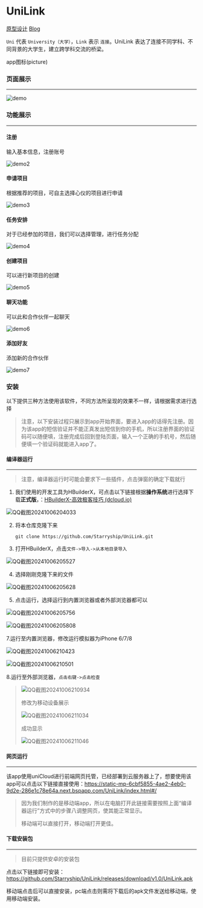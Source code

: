 # UniLink

[原型设计](https://www.figma.com/design/0UL6vGH95oFVeFNIzFBKCM/) [Blog](https://www.cnblogs.com/starryship/p/18430102)

`Uni` 代表 `University（大学）`，`Link` 表示 `连接`。UniLink 表达了连接不同学科、不同背景的大学生，建立跨学科交流的桥梁。

app图标(picture)



### 页面展示

------

![demo](C:\Users\starry\Desktop\class\software\homework\work4\image_github\demo.gif)



### 功能展示

------

#### 注册

输入基本信息，注册账号

![demo2](C:\Users\starry\Desktop\class\software\homework\work4\image_github\demo2.gif)

#### 申请项目

根据推荐的项目，可自主选择心仪的项目进行申请

![demo3](C:\Users\starry\Desktop\class\software\homework\work4\image_github\demo3.gif)

#### 任务安排

对于已经参加的项目，我们可以选择管理，进行任务分配

![demo4](C:\Users\starry\Desktop\class\software\homework\work4\image_github\demo4.gif)

#### 创建项目

可以进行新项目的创建

![demo5](C:\Users\starry\Desktop\class\software\homework\work4\image_github\demo5.gif)



#### 聊天功能

可以此和合作伙伴一起聊天

![demo6](C:\Users\starry\Desktop\class\software\homework\work4\image_github\demo6.gif)

#### 添加好友

添加新的合作伙伴

![demo7](C:\Users\starry\Desktop\class\software\homework\work4\image_github\demo7.gif)



### 安装

以下提供三种方法使用该软件，不同方法所呈现的效果不一样，请根据需求进行选择

> 注意，以下安装过程只展示到app开始界面，要进入app的话得先注册。因为该app的短信验证并不能正真发出短信到你的手机，所以注册界面的验证码可以随便填，注册完成后回到登陆页面，输入一个正确的手机号，然后随便填一个验证码就能进入app了。

#### 编译器运行

------

> 注意，编译器运行时可能会要求下一些插件，点击弹窗的确定下载就行

1. 我们使用的开发工具为HBuilderX，可点击以下链接根据**操作系统**进行选择下载**正式版**，：[HBuilderX-高效极客技巧 (dcloud.io)](https://www.dcloud.io/hbuilderx.html)

![QQ截图20241006204033](C:\Users\starry\Desktop\class\software\homework\work4\image_github\QQ截图20241006204033.jpg)

2. 将本仓库克隆下来

   `git clone https://github.com/Starryship/UniLink.git`

3. 打开HBuilderX，点击`文件->导入->从本地目录导入`

![QQ截图20241006205527](C:\Users\starry\Desktop\class\software\homework\work4\image_github\QQ截图20241006205527.jpg)

4. 选择刚刚克隆下来的文件

![QQ截图20241006205628](C:\Users\starry\Desktop\class\software\homework\work4\image_github\QQ截图20241006205628.jpg)

5. 点击运行，选择运行到内置浏览器或者外部浏览器都可以

![QQ截图20241006205756](C:\Users\starry\Desktop\class\software\homework\work4\image_github\QQ截图20241006205756.jpg)

![QQ截图20241006205808](C:\Users\starry\Desktop\class\software\homework\work4\image_github\QQ截图20241006205808.jpg)

7.运行至内置浏览器，修改运行模拟器为iPhone 6/7/8

![QQ截图20241006210423](C:\Users\starry\Desktop\class\software\homework\work4\image_github\QQ截图20241006210423.jpg)



![QQ截图20241006210501](C:\Users\starry\Desktop\class\software\homework\work4\image_github\QQ截图20241006210501.jpg)

8.运行至外部浏览器，`点击右键->点击检查`



> ![QQ截图20241006210934](C:\Users\starry\Desktop\class\software\homework\work4\image_github\QQ截图20241006210934.jpg)
>
> 修改为移动设备展示
>
> ![QQ截图20241006211034](C:\Users\starry\Desktop\class\software\homework\work4\image_github\QQ截图20241006211034.jpg)
>
> 成功显示
>
> ![QQ截图20241006211046](C:\Users\starry\Desktop\class\software\homework\work4\image_github\QQ截图20241006211046.jpg)



#### 网页运行

------

该app使用uniCloud进行前端网页托管，已经部署到云服务器上了，想要使用该app可以点击以下链接直接使用：https://static-mp-6cbf5855-4ae2-4eb0-9d2e-286e1c78e64a.next.bspapp.com/UniLink/index.html#/

> 因为我们制作的是移动端app，所以在电脑打开此链接需要按照上面“编译器运行”方式中的步骤八调整网页，使其能正常显示。
>
> 移动端可以直接打开，移动端打开更佳。



#### 下载安装包

------

> 目前只提供安卓的安装包

点击以下链接即可安装：https://github.com/Starryship/UniLink/releases/download/v1.0/UniLink.apk

移动端点击后可以直接安装，pc端点击则需将下载后的apk文件发送给移动端，使用移动端安装。